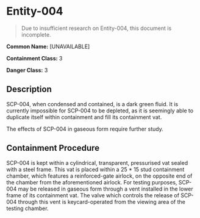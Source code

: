 # Entity-004

> Due to insufficient research on Entity-004, this document is incomplete.

**Common Name:** [UNAVAILABLE]

**Containment Class:** 3

**Danger Class:** 3

## Description
SCP-004, when condensed and contained, is a dark green fluid. It is currently impossible for SCP-004 to be depleted, as it is seemingly able to duplicate itself within containment and fill its containment vat. 

The effects of SCP-004 in gaseous form require further study.

## Containment Procedure
SCP-004 is kept within a cylindrical, transparent, pressurised vat sealed with a steel frame. This vat is placed within a 25 * 15 stud containment chamber, which features a reinforced-gate airlock, on the opposite end of the chamber from the aforementioned airlock. For testing purposes, SCP-004 may be released in gaseous form through a vent installed in the lower frame of its containment vat. The valve which controls the release of SCP-004 through this vent is keycard-operated from the viewing area of the testing chamber.